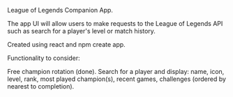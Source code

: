 League of Legends Companion App.

The app UI will allow users to make requests to the League of Legends API such as search for a player's level or match history.

Created using react and npm create app.

Functionality to consider:

Free champion rotation (done).
Search for a player and display: name, icon, level, rank, most played champion(s), recent games, challenges (ordered by nearest to completion).
